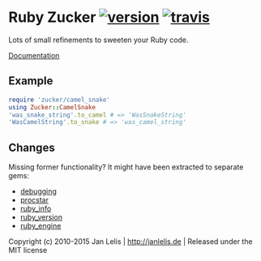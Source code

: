 # Ruby Zucker [![version](https://badge.fury.io/rb/zucker.svg)](http://badge.fury.io/rb/zucker) [![travis](https://travis-ci.org/janlelis/zucker.png?branch=master)](https://travis-ci.org/janlelis/zucker)

Lots of small refinements to sweeten your Ruby code.

[Documentation](http://janlelis.github.io/zucker)

## Example

```ruby
require 'zucker/camel_snake'
using Zucker::CamelSnake
'was_snake_string'.to_camel # => 'WasSnakeString'
'WasCamelString'.to_snake # => 'was_camel_string'
```

## Changes

Missing former functionality? It might have been extracted to separate gems:

* [debugging](https://github.com/janlelis/debugging)
* [procstar](https://github.com/janlelis/procstar)
* [ruby_info](https://github.com/janlelis/ruby_info)
* [ruby_version](https://github.com/janlelis/ruby_version)
* [ruby_engine](https://github.com/janlelis/ruby_engine)

Copyright (c) 2010-2015 Jan Lelis | http://janlelis.de | Released under the MIT license
